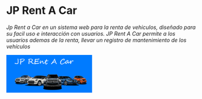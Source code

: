 # JP Rent A Car

_Jp Rent a Car en un sistema  web para la renta de vehiculos, diseñado para su facil uso e interacción con usuarios._
_JP Rent A Car permite a los usuarios ademas de la renta, llevar un registro de mantenimiento de los vehículos_


![](header.png)
